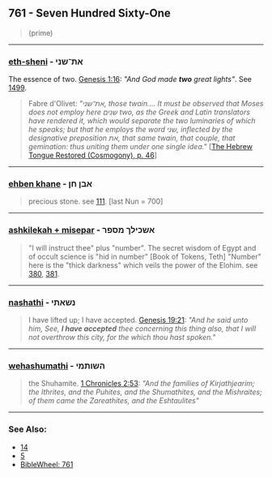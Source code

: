 ## 761 - Seven Hundred Sixty-One
> (prime)

---

### [eth-sheni](/keys/ATh-ShNI) - את־שני
The essence of two. [Genesis 1:16](http://biblehub.com/genesis/1-16.htm): *"And God made **two** great lights"*. See [1499](1499).

> Fabre d'Olivet: *"את־שני, those twain.... It must be observed that Moses does not employ here שנים two, as the Greek and Latin translators have rendered it, which would separate the two luminaries of which he speaks; but that he employs the word שני, inflected by the designative preposition את, that same twain, that couple, that gemination: thus uniting them under one single idea."* [[The Hebrew Tongue Restored (Cosmogony), p. 46](https://archive.org/stream/hebraictongueres00fabriala#page/46/mode/2up)]

---

### [ehben khane](/keys/ABN.ChNf) - אבן חן
> precious stone. see [111](111). [last Nun = 700]

---

### [ashkilekah + misepar](/keys/AShKILK.MSPR) - אשכילך מספר
> "I will instruct thee" plus "number". The secret wisdom of Egypt and of occult science is "hid in number" [Book of Tokens, Teth] "Number" here is the "thick darkness" which veils the power of the Elohim. see [380](380), [381](381).

---

### [nashathi](/keys/NShAThI) - נשאתי
> I have lifted up; I have accepted. [Genesis 19:21](http://biblehub.com/genesis/19-21.htm): *"And he said unto him, See, **I have accepted** thee concerning this thing also, that I will not overthrow this city, for the which thou hast spoken."*

---

### [wehashumathi](/keys/VHShMThI) - השותמי
> the Shuhamite. [1 Chronicles 2:53](https://biblehub.com/1_chronicles/2-53.htm): *"And the families of Kirjathjearim; the Ithrites, and the Puhites, and the Shumathites, and the Mishraites; of them came the Zareathites, and the Eshtaulites"*

---

### See Also:

- [14](14)
- [5](5)
- [BibleWheel: 761](https://www.biblewheel.com//GR/GR_Database.php?SearchBy_Gematria=761)
